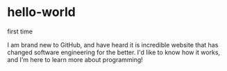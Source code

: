 # hello-world
first time

I am brand new to GitHub, and have heard it is incredible website that has changed software engineering for the better.
I'd like to know how it works, and I'm here to learn more about programming!
